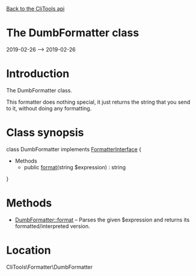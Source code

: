 [Back to the CliTools api](https://github.com/lingtalfi/CliTools/blob/master/doc/api/CliTools.md)



The DumbFormatter class
================
2019-02-26 --> 2019-02-26






Introduction
============

The DumbFormatter class.

This formatter does nothing special, it just returns the string that you send to it,
without doing any formatting.



Class synopsis
==============


class <span class="pl-k">DumbFormatter</span> implements [FormatterInterface](https://github.com/lingtalfi/CliTools/blob/master/doc/api/CliTools/Formatter/FormatterInterface.md) {

- Methods
    - public [format](https://github.com/lingtalfi/CliTools/blob/master/doc/api/CliTools/Formatter/DumbFormatter/format.md)(string $expression) : string

}






Methods
==============

- [DumbFormatter::format](https://github.com/lingtalfi/CliTools/blob/master/doc/api/CliTools/Formatter/DumbFormatter/format.md) &ndash; Parses the given $expression and returns its formatted/interpreted version.





Location
=============
CliTools\Formatter\DumbFormatter